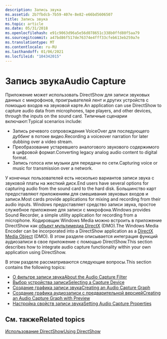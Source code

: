 ```yaml
---
description: Запись звука
ms.assetid: 2b7fbdcb-7b59-407e-8e82-e66bd5606507
title: Запись звука
ms.topic: article
ms.date: 05/31/2018
ms.openlocfilehash: e91c9063d96a5e56d078651c338b0ffd80f5aa79
ms.sourcegitcommit: a47bd86f517de76374e4fff33cfeb613eb259a7e
ms.translationtype: MT
ms.contentlocale: ru-RU
ms.lasthandoff: 01/06/2021
ms.locfileid: "104342015"
---
```

# <a name="audio-capture"></a><span data-ttu-id="64d39-103">Запись звука</span><span class="sxs-lookup"><span data-stu-id="64d39-103">Audio Capture</span></span>

<span data-ttu-id="64d39-104">Приложение может использовать DirectShow для записи звуковых данных с микрофонов, проигрывателей лент и других устройств с помощью входов на звуковой карте.</span><span class="sxs-lookup"><span data-stu-id="64d39-104">An application can use DirectShow to capture audio data from microphones, tape players, and other devices, through the inputs on the sound card.</span></span> <span data-ttu-id="64d39-105">Типичные сценарии включают:</span><span class="sxs-lookup"><span data-stu-id="64d39-105">Typical scenarios include:</span></span>

-   <span data-ttu-id="64d39-106">Запись речевого сопровождения VoiceOver для последующего дуббинг в потоке видео.</span><span class="sxs-lookup"><span data-stu-id="64d39-106">Recording a voiceover narration for later dubbing over a video stream.</span></span>
-   <span data-ttu-id="64d39-107">Преобразование устаревшего аналогового звукового содержимого в цифровой формат.</span><span class="sxs-lookup"><span data-stu-id="64d39-107">Converting legacy analog audio content to digital format.</span></span>
-   <span data-ttu-id="64d39-108">Запись голоса или музыки для передачи по сети.</span><span class="sxs-lookup"><span data-stu-id="64d39-108">Capturing voice or music for transmission over a network.</span></span>

<span data-ttu-id="64d39-109">У конечных пользователей есть несколько вариантов записи звука с звуковой платы на жесткий диск.</span><span class="sxs-lookup"><span data-stu-id="64d39-109">End users have several options for capturing audio from the sound card to the hard disk.</span></span> <span data-ttu-id="64d39-110">Большинство карт предоставляют приложениям для смешивания звуковых входов и записи.</span><span class="sxs-lookup"><span data-stu-id="64d39-110">Most cards provide applications for mixing and recording from their audio inputs.</span></span> <span data-ttu-id="64d39-111">Windows предоставляет средство записи звука, простое служебное приложение для записи с микрофона.</span><span class="sxs-lookup"><span data-stu-id="64d39-111">Windows provides Sound Recorder, a simple utility application for recording from a microphone.</span></span> <span data-ttu-id="64d39-112">Кодировщик Windows Media можно встроить в приложение DirectShow как [объект мультимедиа DirectX](directx-media-objects.md) (DMO).</span><span class="sxs-lookup"><span data-stu-id="64d39-112">The Windows Media Encoder can be incorporated into a DirectShow application as a [DirectX Media Object](directx-media-objects.md) (DMO).</span></span> <span data-ttu-id="64d39-113">В этом разделе описывается интеграция функций аудиозаписи в свое приложение с помощью DirectShow.</span><span class="sxs-lookup"><span data-stu-id="64d39-113">This section describes how to integrate audio capture functionality within your own application using DirectShow.</span></span>

<span data-ttu-id="64d39-114">В этом разделе рассматриваются следующие вопросы.</span><span class="sxs-lookup"><span data-stu-id="64d39-114">This section contains the following topics:</span></span>

-   [<span data-ttu-id="64d39-115">О фильтре записи звука</span><span class="sxs-lookup"><span data-stu-id="64d39-115">About the Audio Capture Filter</span></span>](about-the-audio-capture-filter.md)
-   [<span data-ttu-id="64d39-116">Выбор устройства записи</span><span class="sxs-lookup"><span data-stu-id="64d39-116">Selecting a Capture Device</span></span>](selecting-a-capture-device.md)
-   [<span data-ttu-id="64d39-117">Создание графика записи звука</span><span class="sxs-lookup"><span data-stu-id="64d39-117">Creating an Audio Capture Graph</span></span>](creating-an-audio-capture-graph.md)
-   [<span data-ttu-id="64d39-118">Создание графика аудиозаписи с предварительной версией</span><span class="sxs-lookup"><span data-stu-id="64d39-118">Creating an Audio Capture Graph with Preview</span></span>](creating-an-audio-capture-graph-with-preview.md)
-   [<span data-ttu-id="64d39-119">Настройка свойств записи звука</span><span class="sxs-lookup"><span data-stu-id="64d39-119">Setting Audio Capture Properties</span></span>](setting-audio-capture-properties.md)

## <a name="related-topics"></a><span data-ttu-id="64d39-120">См. также</span><span class="sxs-lookup"><span data-stu-id="64d39-120">Related topics</span></span>

<dl> <dt>

[<span data-ttu-id="64d39-121">Использование DirectShow</span><span class="sxs-lookup"><span data-stu-id="64d39-121">Using DirectShow</span></span>](using-directshow.md)
</dt> </dl>

 

 



